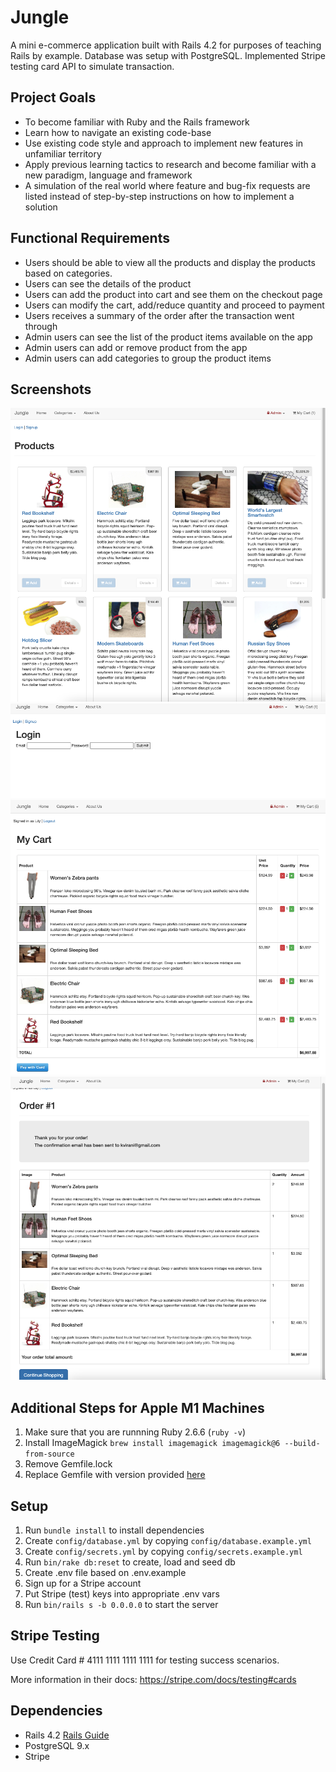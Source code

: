 # Jungle

A mini e-commerce application built with Rails 4.2 for purposes of teaching Rails by example. Database was setup with PostgreSQL. Implemented Stripe testing card API to simulate transaction.

## Project Goals

* To become familiar with Ruby and the Rails framework
* Learn how to navigate an existing code-base
* Use existing code style and approach to implement new features in unfamiliar territory
* Apply previous learning tactics to research and become familiar with a new paradigm, language and framework
* A simulation of the real world where feature and bug-fix requests are listed instead of step-by-step instructions on how to implement a solution

## Functional Requirements

* Users should be able to view all the products and display the products based on categories.
* Users can see the details of the product
* Users can add the product into cart and see them on the checkout page
* Users can modify the cart, add/reduce quantity and proceed to payment
* Users receives a summary of the order after the transaction went through
* Admin users can see the list of the product items available on the app
* Admin users can add or remove product from the app
* Admin users can add categories to group the product items

## Screenshots

!["Main Display"](https://github.com/henriw22/jungle-rails/blob/master/docs/Main_Display.png?raw=true)
!["User Login"](https://github.com/henriw22/jungle-rails/blob/master/docs/User_Login.png?raw=true)
!["Cart"](https://github.com/henriw22/jungle-rails/blob/master/docs/Cart.png?raw=true)
!["Order Confirmation"](https://github.com/henriw22/jungle-rails/blob/master/docs/Order_confirmation.png?raw=true)

## Additional Steps for Apple M1 Machines

1. Make sure that you are runnning Ruby 2.6.6 (`ruby -v`)
1. Install ImageMagick `brew install imagemagick imagemagick@6 --build-from-source`
2. Remove Gemfile.lock
3. Replace Gemfile with version provided [here](https://gist.githubusercontent.com/FrancisBourgouin/831795ae12c4704687a0c2496d91a727/raw/ce8e2104f725f43e56650d404169c7b11c33a5c5/Gemfile)

## Setup

1. Run `bundle install` to install dependencies
2. Create `config/database.yml` by copying `config/database.example.yml`
3. Create `config/secrets.yml` by copying `config/secrets.example.yml`
4. Run `bin/rake db:reset` to create, load and seed db
5. Create .env file based on .env.example
6. Sign up for a Stripe account
7. Put Stripe (test) keys into appropriate .env vars
8. Run `bin/rails s -b 0.0.0.0` to start the server

## Stripe Testing

Use Credit Card # 4111 1111 1111 1111 for testing success scenarios.

More information in their docs: <https://stripe.com/docs/testing#cards>

## Dependencies

* Rails 4.2 [Rails Guide](http://guides.rubyonrails.org/v4.2/)
* PostgreSQL 9.x
* Stripe
